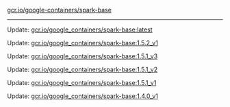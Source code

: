 [gcr.io/google-containers/spark-base](https://hub.docker.com/r/cruse/spark-base/tags/) 

----
Update: [gcr.io/google_containers/spark-base:latest](https://hub.docker.com/r/cruse/spark-base/tags/)

Update: [gcr.io/google_containers/spark-base:1.5.2_v1](https://hub.docker.com/r/cruse/spark-base/tags/)

Update: [gcr.io/google_containers/spark-base:1.5.1_v3](https://hub.docker.com/r/cruse/spark-base/tags/)

Update: [gcr.io/google_containers/spark-base:1.5.1_v2](https://hub.docker.com/r/cruse/spark-base/tags/)

Update: [gcr.io/google_containers/spark-base:1.5.1_v1](https://hub.docker.com/r/cruse/spark-base/tags/)

Update: [gcr.io/google_containers/spark-base:1.4.0_v1](https://hub.docker.com/r/cruse/spark-base/tags/)

